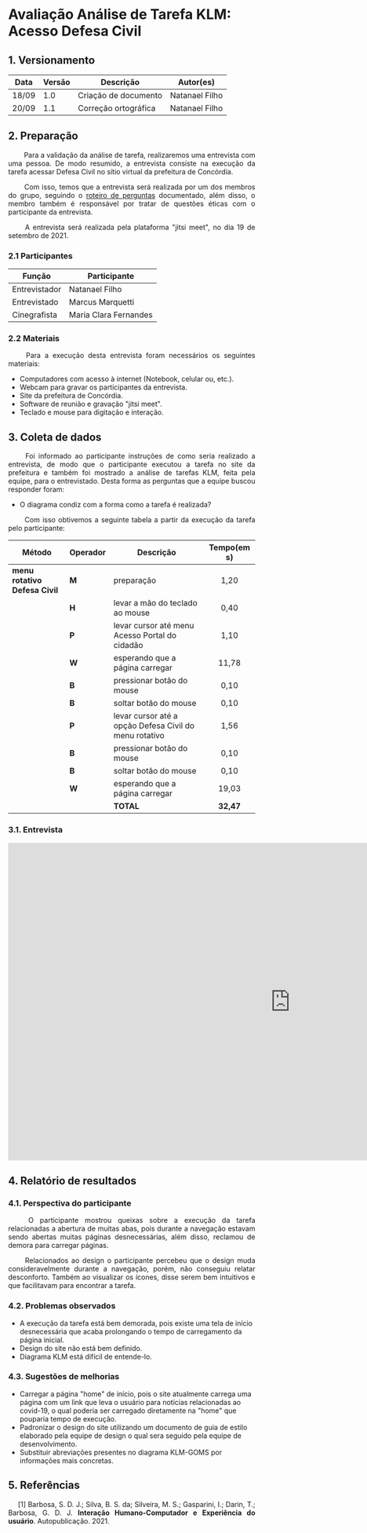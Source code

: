# Avaliação Análise de Tarefa KLM: Acesso Defesa Civil

## 1. Versionamento
|Data|Versão|Descrição|Autor(es)
|--|--|--|--|
|18/09|1.0|Criação de documento|Natanael Filho|
|20/09|1.1|Correção ortográfica|Natanael Filho|

## 2. Preparação

<p align = "justify">  &emsp;&emsp; Para a validação da análise de tarefa, realizaremos uma entrevista com uma pessoa. De modo resumido, a entrevista consiste na execução da tarefa acessar Defesa Civil no sítio virtual da prefeitura de Concórdia. </p>

<p align = "justify">  &emsp;&emsp; Com isso, temos que a entrevista será realizada por um dos membros do grupo, seguindo o <a href="../../planejamentoAvaliacaoAnaliseTarefa">roteiro de perguntas</a> documentado, além disso, o membro também é responsável por tratar de questões éticas com o participante da entrevista.</p>

<p align = "justify">  &emsp;&emsp; A entrevista será realizada pela plataforma "jitsi meet", no dia 19 de setembro de 2021.</p>

### 2.1 Participantes

|Função| Participante|
|--|--|
|Entrevistador|Natanael Filho|
|Entrevistado|Marcus Marquetti|
|Cinegrafista|Maria Clara Fernandes|

### 2.2 Materiais

<p align = "justify">  &emsp;&emsp; Para a execução desta entrevista foram necessários os seguintes materiais:</p>

- Computadores com acesso à internet (Notebook, celular ou, etc.).
- Webcam para gravar os participantes da entrevista.
- Site da prefeitura de Concórdia.
- Software de reunião e gravação "jitsi meet".
- Teclado e mouse para digitação e interação.


## 3. Coleta de dados

<p align = "justify">  &emsp;&emsp; Foi informado ao participante instruções de como seria realizado a entrevista, de modo que o participante executou a tarefa no site da prefeitura e também foi mostrado a análise de tarefas KLM, feita pela equipe, para o entrevistado. Desta forma as perguntas que a equipe buscou responder foram:</p>

- O diagrama condiz com a forma como a tarefa é realizada?

<p align = "justify">  &emsp;&emsp; Com isso obtivemos a seguinte tabela a partir da execução da tarefa pelo participante:</p>

|Método|Operador|Descrição|Tempo(em s)|
|--|--|--|--|
|**menu rotativo  Defesa Civil**|**M**|preparação|<center><center>1,20</center></center>|
||**H**|levar a mão do teclado ao mouse|<center>0,40</center>|
||**P**|levar cursor até menu Acesso Portal do cidadão|<center>1,10</center>|
||**W**|esperando que a página carregar|<center>11,78</center>|
||**B**|pressionar botão do mouse|<center>0,10</center>|
||**B**|soltar botão do mouse|<center>0,10</center>|
||**P**|levar cursor até a opção  Defesa Civil do menu rotativo|<center>1,56</center>|
||**B**|pressionar botão do mouse|<center>0,10</center>|
||**B**|soltar botão do mouse|<center>0,10</center>|
||**W**|esperando que a página carregar|<center>19,03</center>|
|||**TOTAL**|<center>**32,47**</center>|

### 3.1. Entrevista

<iframe width="1150" height="647" src="https://www.youtube.com/embed/4XGMTup5gho" title="YouTube video player" frameborder="0" allow="accelerometer; autoplay; clipboard-write; encrypted-media; gyroscope; picture-in-picture" allowfullscreen></iframe>

## 4. Relatório de resultados

### 4.1. Perspectiva do participante
<p align = "justify">  &emsp;&emsp; O participante mostrou queixas sobre a execução da tarefa relacionadas a abertura de muitas abas, pois durante a navegação estavam sendo abertas muitas páginas desnecessárias, além disso, reclamou de demora para carregar páginas.</p>

<p align = "justify">  &emsp;&emsp; Relacionados ao design o participante percebeu que o design muda consideravelmente durante a navegação, porém, não conseguiu relatar desconforto. Também ao visualizar os ícones, disse serem bem intuitivos e que facilitavam para encontrar a tarefa.</p>

### 4.2. Problemas observados

- A execução da tarefa está bem demorada, pois existe uma tela de início desnecessária que acaba prolongando o tempo de carregamento da página inicial.
- Design do site não está bem definido.
- Diagrama KLM está difícil de entende-lo.


### 4.3. Sugestões de melhorias

- Carregar a página "home" de início, pois o site atualmente carrega uma página com um link que leva o usuário para notícias relacionadas ao covid-19, o qual poderia ser carregado diretamente na "home" que pouparia tempo de execução.
- Padronizar o design do site utilizando um documento de guia de estilo elaborado pela equipe de design o qual sera seguido pela equipe de desenvolvimento.
- Substituir abreviações presentes no diagrama KLM-GOMS por informações mais concretas.

## 5. Referências 

<p style="text-align: justify; text-indent: 20px">[1] Barbosa, S. D. J.; Silva, B. S. da; Silveira, M. S.; Gasparini, I.; Darin, T.; Barbosa, G. D. J. <b>Interação Humano-Computador e Experiência do usuário</b>. Autopublicação. 2021.</p>



